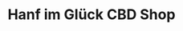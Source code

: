 ---
title: "Hanf im Glück CBD Shop"
url: /villingen-schwenningen/hanf-im-glueck-cbd-shop/
shop: Hanf
---
